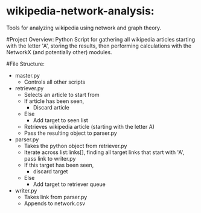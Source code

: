 # wikipedia-network-analysis:
Tools for analyzing wikipedia using network and graph theory.

#Project Overview:
Python Script for gathering all wikipedia articles starting with the letter 'A', storing the results, then performing calculations with the NetworkX
(and potentially other) modules.

#File Structure:
- master.py
    - Controls all other scripts
- retriever.py
    - Selects an article to start from
    - If article has been seen,
        - Discard article
    - Else
        - Add target to seen list
    - Retrieves wikipedia article (starting with the letter A)
    - Pass the resulting object to parser.py
- parser.py
    - Takes the python object from retriever.py
    - Iterate across list:links[], finding all target links that start with 'A', pass link to writer.py
    - If this target has been seen,
        - discard target
    - Else
        - Add target to retriever queue
- writer.py
    - Takes link from parser.py
    - Appends to network.csv
    